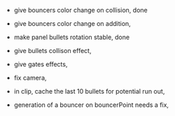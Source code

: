 - give bouncers color change on collision, done
- give bouncers color change on addition, 
- make panel bullets rotation stable, done 
- give bullets collison effect,
- give gates effects,
- fix camera,

- in clip, cache the last 10 bullets for potential run out,
- generation of a bouncer on bouncerPoint needs a fix,
